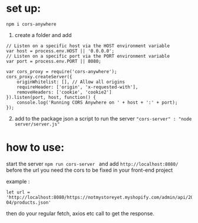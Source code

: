 # set up:
```npm i cors-anywhere```

1. create a folder and add 
```
// Listen on a specific host via the HOST environment variable
var host = process.env.HOST || '0.0.0.0';
// Listen on a specific port via the PORT environment variable
var port = process.env.PORT || 8080;

var cors_proxy = require('cors-anywhere');
cors_proxy.createServer({
    originWhitelist: [], // Allow all origins
    requireHeader: ['origin', 'x-requested-with'],
    removeHeaders: ['cookie', 'cookie2']
}).listen(port, host, function() {
    console.log('Running CORS Anywhere on ' + host + ':' + port);
});
```

2. add to the package json a script to run the server 
```"cors-server" : "node server/server.js"```

# how to use:

start the server ```npm run cors-server ``` and add ```http://localhost:8080/``` before the url you need the cors to be fixed in your front-end project

example :
```
let url = 'http://localhost:8080/https://notmystoreyet.myshopify.com/admin/api/2021-04/products.json'
```

then do your regular fetch, axios etc call to get the response.
